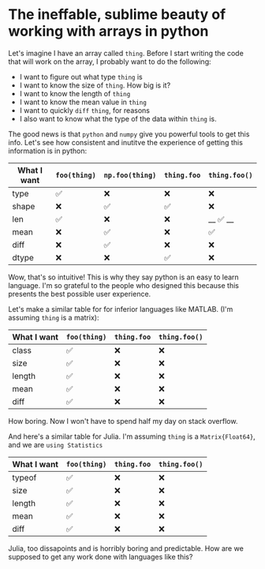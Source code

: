 # The ineffable, sublime beauty of working with arrays in python 


Let's imagine I have an array called `thing`. Before I start writing the code that will work on the array, I probably want to do the following:

- I want to figure out what type `thing` is
- I want to know the size of `thing`. How big is it?
- I want to know the length of `thing` 
- I want to know the mean value in `thing`
- I want to quickly `diff` `thing`, for reasons
- I also want to know what the type of the data within `thing` is.

The good news is that `python` and `numpy` give you powerful tools to get this info. Let's see how consistent and inutitve the experience of getting this information is in python:

| What I want | `foo(thing)` | `np.foo(thing)` | `thing.foo` | `thing.foo()` |
| ------------ | ---------- | --------  | ----------- | ---- |
| type         | ✅    | ❌     |    ❌     | ❌ |
| shape        | ❌ |  ✅      |  ✅   | ❌ | 
| len         | ✅ | ❌| ❌ |  __ ✅ __ |
| mean        |  ❌        |  ✅ | ❌  | ✅ | 
| diff        |  ❌ | ✅  | ❌ | ❌| 
| dtype |       ❌         |  ❌              |  ✅       |  ❌ |


Wow, that's so intuitive! This is why they say python is an easy to learn language. I'm so grateful to the people who designed this because this presents the best possible user experience. 

Let's make a similar table for for inferior languages like MATLAB. (I'm assuming `thing` is a matrix):  

| What I want | `foo(thing)`  | `thing.foo` | `thing.foo()` |
| ------------ | ---------- | ----------- | ------------ |
| class         | ✅        |   ❌        |    ❌     |
| size        | ✅          |  ❌        | ❌ | 
| length        | ✅ | ❌| ❌ |
| mean        |  ✅        |❌  | ❌  | 
| diff        | ✅ | ❌ | ❌ | 

How boring. Now I won't have to spend half my day on stack overflow. 

And here's a similar table for Julia. I'm assuming `thing` is a `Matrix{Float64}`, and we are `using Statistics`


| What I want | `foo(thing)`  | `thing.foo` | `thing.foo()` |
| ------------ | ---------- | ----------- | ------------ |
| typeof         | ✅        |   ❌        |    ❌     |
| size        | ✅          |  ❌        | ❌ | 
| length        | ✅ | ❌| ❌ |
| mean        |  ✅        |❌  | ❌  | 
| diff        | ✅ | ❌ | ❌ | 

Julia, too dissapoints and is horribly boring and predictable. How are we supposed to get any work done with languages like this?
